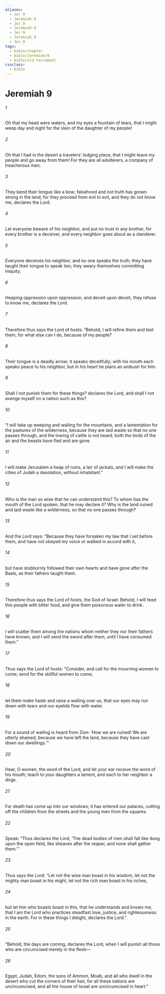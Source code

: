 ```yaml
---
aliases:
  - Jer 9
  - Jeremiah.9
  - Jer.9
  - Jeremiah-9
  - Jer-9
  - Jeremiah_9
  - Jer_9
tags:
  - bible/chapter
  - bible/Jeremiah/9
  - bible/old testament
cssclass:
  - bible
---
```


# Jeremiah 9

###### 1
Oh that my head were waters, and my eyes a fountain of tears, that I might weep day and night for the slain of the daughter of my people!
###### 2
Oh that I had in the desert a travelers’ lodging place, that I might leave my people and go away from them! For they are all adulterers, a company of treacherous men.
###### 3
They bend their tongue like a bow; falsehood and not truth has grown strong in the land; for they proceed from evil to evil, and they do not know me, declares the Lord.
###### 4
Let everyone beware of his neighbor, and put no trust in any brother, for every brother is a deceiver, and every neighbor goes about as a slanderer.
###### 5
Everyone deceives his neighbor, and no one speaks the truth; they have taught their tongue to speak lies; they weary themselves committing iniquity.
###### 6
Heaping oppression upon oppression, and deceit upon deceit, they refuse to know me, declares the Lord.
###### 7
Therefore thus says the Lord of hosts: “Behold, I will refine them and test them, for what else can I do, because of my people?
###### 8
Their tongue is a deadly arrow; it speaks deceitfully; with his mouth each speaks peace to his neighbor, but in his heart he plans an ambush for him.
###### 9
Shall I not punish them for these things? declares the Lord, and shall I not avenge myself on a nation such as this?
###### 10
“I will take up weeping and wailing for the mountains, and a lamentation for the pastures of the wilderness, because they are laid waste so that no one passes through, and the lowing of cattle is not heard; both the birds of the air and the beasts have fled and are gone.
###### 11
I will make Jerusalem a heap of ruins, a lair of jackals, and I will make the cities of Judah a desolation, without inhabitant.”
###### 12
Who is the man so wise that he can understand this? To whom has the mouth of the Lord spoken, that he may declare it? Why is the land ruined and laid waste like a wilderness, so that no one passes through?
###### 13
And the Lord says: “Because they have forsaken my law that I set before them, and have not obeyed my voice or walked in accord with it,
###### 14
but have stubbornly followed their own hearts and have gone after the Baals, as their fathers taught them.
###### 15
Therefore thus says the Lord of hosts, the God of Israel: Behold, I will feed this people with bitter food, and give them poisonous water to drink.
###### 16
I will scatter them among the nations whom neither they nor their fathers have known, and I will send the sword after them, until I have consumed them.”
###### 17
Thus says the Lord of hosts: “Consider, and call for the mourning women to come; send for the skillful women to come;
###### 18
let them make haste and raise a wailing over us, that our eyes may run down with tears and our eyelids flow with water.
###### 19
For a sound of wailing is heard from Zion: ‘How we are ruined! We are utterly shamed, because we have left the land, because they have cast down our dwellings.’”
###### 20
Hear, O women, the word of the Lord, and let your ear receive the word of his mouth; teach to your daughters a lament, and each to her neighbor a dirge.
###### 21
For death has come up into our windows; it has entered our palaces, cutting off the children from the streets and the young men from the squares.
###### 22
Speak: “Thus declares the Lord, ‘The dead bodies of men shall fall like dung upon the open field, like sheaves after the reaper, and none shall gather them.’”
###### 23
Thus says the Lord: “Let not the wise man boast in his wisdom, let not the mighty man boast in his might, let not the rich man boast in his riches,
###### 24
but let him who boasts boast in this, that he understands and knows me, that I am the Lord who practices steadfast love, justice, and righteousness in the earth. For in these things I delight, declares the Lord.”
###### 25
“Behold, the days are coming, declares the Lord, when I will punish all those who are circumcised merely in the flesh—
###### 26
Egypt, Judah, Edom, the sons of Ammon, Moab, and all who dwell in the desert who cut the corners of their hair, for all these nations are uncircumcised, and all the house of Israel are uncircumcised in heart.”


